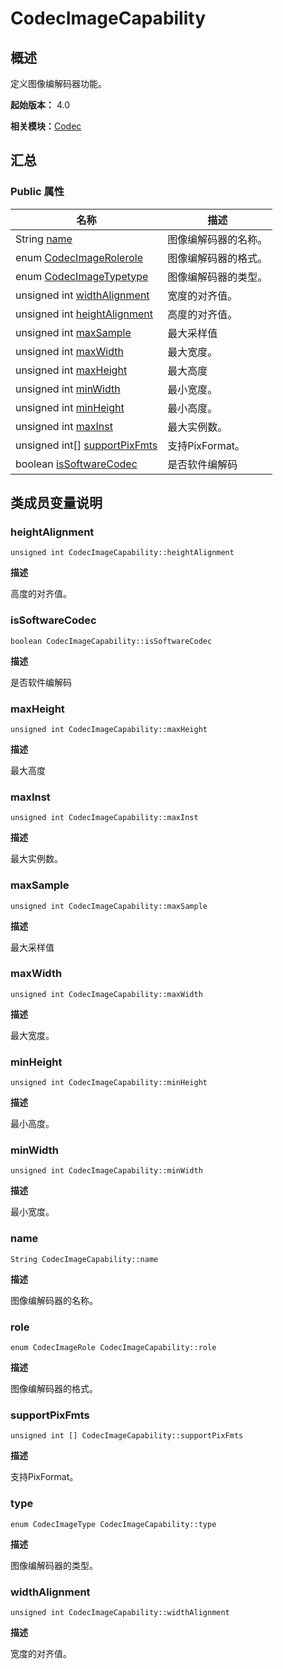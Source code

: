 # CodecImageCapability


## 概述

定义图像编解码器功能。

**起始版本：** 4.0

**相关模块：**[Codec](_codec_v10.md)


## 汇总


### Public 属性

| 名称 | 描述 | 
| -------- | -------- |
| String [name](#name) | 图像编解码器的名称。 | 
| enum [CodecImageRole](_codec_v10.md#codecimagerole)[role](#role) | 图像编解码器的格式。 | 
| enum [CodecImageType](_codec_v10.md#codecimagetype)[type](#type) | 图像编解码器的类型。 | 
| unsigned int [widthAlignment](#widthalignment) | 宽度的对齐值。 | 
| unsigned int [heightAlignment](#heightalignment) | 高度的对齐值。 | 
| unsigned int [maxSample](#maxsample) | 最大采样值 | 
| unsigned int [maxWidth](#maxwidth) | 最大宽度。 | 
| unsigned int [maxHeight](#maxheight) | 最大高度 | 
| unsigned int [minWidth](#minwidth) | 最小宽度。 | 
| unsigned int [minHeight](#minheight) | 最小高度。 | 
| unsigned int [maxInst](#maxinst) | 最大实例数。 | 
| unsigned int[] [supportPixFmts](#supportpixfmts) | 支持PixFormat。 | 
| boolean [isSoftwareCodec](#issoftwarecodec) | 是否软件编解码 | 


## 类成员变量说明


### heightAlignment

```
unsigned int CodecImageCapability::heightAlignment
```

**描述**

高度的对齐值。


### isSoftwareCodec

```
boolean CodecImageCapability::isSoftwareCodec
```

**描述**

是否软件编解码


### maxHeight

```
unsigned int CodecImageCapability::maxHeight
```

**描述**

最大高度


### maxInst

```
unsigned int CodecImageCapability::maxInst
```

**描述**

最大实例数。


### maxSample

```
unsigned int CodecImageCapability::maxSample
```

**描述**

最大采样值


### maxWidth

```
unsigned int CodecImageCapability::maxWidth
```

**描述**

最大宽度。


### minHeight

```
unsigned int CodecImageCapability::minHeight
```

**描述**

最小高度。


### minWidth

```
unsigned int CodecImageCapability::minWidth
```

**描述**

最小宽度。


### name

```
String CodecImageCapability::name
```

**描述**

图像编解码器的名称。


### role

```
enum CodecImageRole CodecImageCapability::role
```

**描述**

图像编解码器的格式。


### supportPixFmts

```
unsigned int [] CodecImageCapability::supportPixFmts
```

**描述**

支持PixFormat。


### type

```
enum CodecImageType CodecImageCapability::type
```

**描述**

图像编解码器的类型。


### widthAlignment

```
unsigned int CodecImageCapability::widthAlignment
```

**描述**

宽度的对齐值。
